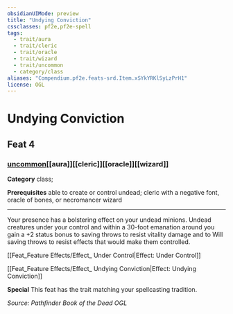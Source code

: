 ```yaml
---
obsidianUIMode: preview
title: "Undying Conviction"
cssclasses: pf2e,pf2e-spell
tags:
  - trait/aura
  - trait/cleric
  - trait/oracle
  - trait/wizard
  - trait/uncommon
  - category/class
aliases: "Compendium.pf2e.feats-srd.Item.xSYkYRKlSyLzPrH1"
license: OGL
---
```

# Undying Conviction
## Feat 4
### [uncommon](uncommon "Uncommon Rarity Trait")[[aura]][[cleric]][[oracle]][[wizard]]

**Category** class; 



**Prerequisites** able to create or control undead; cleric with a negative font, oracle of bones, or necromancer wizard
* * *
Your presence has a bolstering effect on your undead minions. Undead creatures under your control and within a 30-foot emanation around you gain a +2 status bonus to saving throws to resist vitality damage and to Will saving throws to resist effects that would make them controlled.

[[Feat_Feature Effects/Effect_ Under Control|Effect: Under Control]]

[[Feat_Feature Effects/Effect_ Undying Conviction|Effect: Undying Conviction]]

**Special** This feat has the trait matching your spellcasting tradition.

*Source: Pathfinder Book of the Dead*
*OGL*